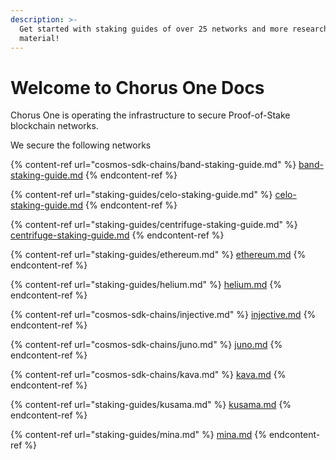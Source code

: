 ```yaml
---
description: >-
  Get started with staking guides of over 25 networks and more research
  material!
---
```


# Welcome to Chorus One Docs

Chorus One is operating the infrastructure to secure Proof-of-Stake blockchain networks.

We secure the following networks

{% content-ref url="cosmos-sdk-chains/band-staking-guide.md" %}
[band-staking-guide.md](cosmos-sdk-chains/band-staking-guide.md)
{% endcontent-ref %}

{% content-ref url="staking-guides/celo-staking-guide.md" %}
[celo-staking-guide.md](staking-guides/celo-staking-guide.md)
{% endcontent-ref %}

{% content-ref url="staking-guides/centrifuge-staking-guide.md" %}
[centrifuge-staking-guide.md](staking-guides/centrifuge-staking-guide.md)
{% endcontent-ref %}

{% content-ref url="staking-guides/ethereum.md" %}
[ethereum.md](staking-guides/ethereum.md)
{% endcontent-ref %}

{% content-ref url="staking-guides/helium.md" %}
[helium.md](staking-guides/helium.md)
{% endcontent-ref %}

{% content-ref url="cosmos-sdk-chains/injective.md" %}
[injective.md](cosmos-sdk-chains/injective.md)
{% endcontent-ref %}

{% content-ref url="cosmos-sdk-chains/juno.md" %}
[juno.md](cosmos-sdk-chains/juno.md)
{% endcontent-ref %}

{% content-ref url="cosmos-sdk-chains/kava.md" %}
[kava.md](cosmos-sdk-chains/kava.md)
{% endcontent-ref %}

{% content-ref url="staking-guides/kusama.md" %}
[kusama.md](staking-guides/kusama.md)
{% endcontent-ref %}

{% content-ref url="staking-guides/mina.md" %}
[mina.md](staking-guides/mina.md)
{% endcontent-ref %}

